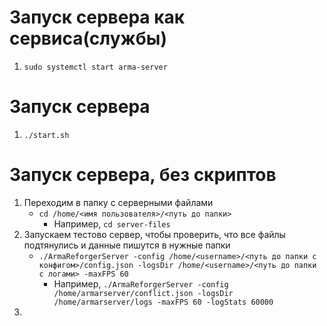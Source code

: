 # Запуск сервера как сервиса(службы)
1. `sudo systemctl start arma-server`

# Запуск сервера
1. `./start.sh`

# Запуск сервера, без скриптов
1. Переходим в папку с серверными файлами
    - `cd /home/<имя пользователя>/<путь до папки>`
        - Например, `cd server-files`
2. Запускаем тестово сервер, чтобы проверить, что все файлы подтянулись и данные пишутся в нужные папки
    - `./ArmaReforgerServer -config /home/<username>/<путь до папки с конфигом>/config.json -logsDir /home/<username>/<путь до папки с логами> -maxFPS 60`
       - Например, `./ArmaReforgerServer -config /home/armarserver/conflict.json -logsDir /home/armarserver/logs -maxFPS 60 -logStats 60000`
3. 
